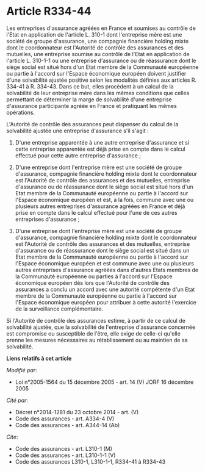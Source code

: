 # Article R334-44

Les entreprises d'assurance agréées en France et soumises au contrôle de l'Etat en application de l'article L. 310-1 dont
l'entreprise mère est une société de groupe d'assurance, une compagnie financière holding mixte dont le coordonnateur est
l'Autorité de contrôle des assurances et des mutuelles, une entreprise soumise au contrôle de l'Etat en application de
l'article L. 310-1-1 ou une entreprise d'assurance ou de réassurance dont le siège social est situé hors d'un Etat membre de
la Communauté européenne ou partie à l'accord sur l'Espace économique européen doivent justifier d'une solvabilité ajustée
positive selon les modalités définies aux articles R. 334-41 à R. 334-43. Dans ce but, elles procèdent à un calcul de la
solvabilité de leur entreprise mère dans les mêmes conditions que celles permettant de déterminer la marge de solvabilité
d'une entreprise d'assurance participante agréée en France et pratiquant les mêmes opérations.

L'Autorité de contrôle des assurances peut dispenser du calcul de la solvabilité ajustée une entreprise d'assurance s'il
s'agit :

1. D'une entreprise apparentée à une autre entreprise d'assurance et si cette entreprise apparentée est déjà prise en compte
dans le calcul effectué pour cette autre entreprise d'assurance ;

2. D'une entreprise dont l'entreprise mère est une société de groupe d'assurance, compagnie financière holding mixte dont le
coordonnateur est l'Autorité de contrôle des assurances et des mutuelles, entreprise d'assurance ou de réassurance dont le
siège social est situé hors d'un Etat membre de la Communauté européenne ou partie à l'accord sur l'Espace économique
européen et est, à la fois, commune avec une ou plusieurs autres entreprises d'assurance agréées en France et déjà prise en
compte dans le calcul effectué pour l'une de ces autres entreprises d'assurance ;

3. D'une entreprise dont l'entreprise mère est une société de groupe d'assurance, compagnie financière holding mixte dont le
coordonnateur est l'Autorité de contrôle des assurances et des mutuelles, entreprise d'assurance ou de réassurance dont le
siège social est situé dans un Etat membre de la Communauté européenne ou partie à l'accord sur l'Espace économique européen
et est commune avec une ou plusieurs autres entreprises d'assurance agréées dans d'autres Etats membres de la Communauté
européenne ou parties à l'accord sur l'Espace économique européen dès lors que l'Autorité de contrôle des assurances a conclu
un accord avec une autorité compétente d'un Etat membre de la Communauté européenne ou partie à l'accord sur l'Espace
économique européen pour attribuer à cette autorité l'exercice de la surveillance complémentaire.

Si l'Autorité de contrôle des assurances estime, à partir de ce calcul de solvabilité ajustée, que la solvabilité de
l'entreprise d'assurance concernée est compromise ou susceptible de l'être, elle exige de celle-ci qu'elle prenne les mesures
nécessaires au rétablissement ou au maintien de sa solvabilité.

**Liens relatifs à cet article**

_Modifié par_:

  - Loi n°2005-1564 du 15 décembre 2005 - art. 14 (V) JORF 16 décembre 2005

_Cité par_:

  - Décret n°2014-1281 du 23 octobre 2014 - art. (V)
  - Code des assurances - art. A334-4 (V)
  - Code des assurances - art. A344-14 (Ab)

_Cite_:

  - Code des assurances - art. L310-1 (M)
  - Code des assurances - art. L310-1-1 (V)
  - Code des assurances L310-1, L310-1-1, R334-41 à R334-43
